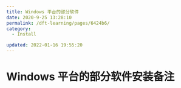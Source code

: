 ```yaml
---
title: Windows 平台的部分软件
date: 2020-9-25 13:28:10
permalink: /dft-learning/pages/6424b6/
category:
  - Install

updated: 2022-01-16 19:55:20
---
```


# Windows 平台的部分软件安装备注
